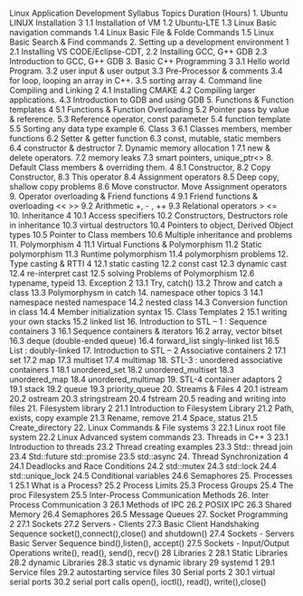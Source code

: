 Linux Application Development Syllabus
Topics
Duration                                            (Hours)
    1. Ubuntu LINUX Installation                    3
        1.1 Installation of VM
        1.2 Ubuntu-LTE
        1.3 Linux Basic navigation commands
        1.4 Linux Basic File & Folde Commands
        1.5 Linux Basic Search & Find commands
    2. Setting up a development environment         1   
        2.1 Installing VS CODE/Eclipse-CDT, 
        2.2 Installing GCC, G++ GDB
        2.3 Introduction to GCC, G++ GDB
    3. Basic C++ Programming                        3
        3.1 Hello world Program.
        3.2 user input & user output
        3.3 Pre-Processor & comments
        3.4 for loop, looping an array in C++.
        3.5 sorting array
    4. Command line Compiling and Linking           2
        4.1 Installing CMAKE
        4.2 Compiling larger applications.
        4.3 Introduction to GDB and using GDB
    5. Functions & Function templates		        4
	    5.1 Functions & Function Overloading
        5.2 Pointer pass by value & reference.
	    5.3 Reference operator, const parameter
	    5.4 function template 
	    5.5 Sorting any data type example
    6. Class                 						3
        6.1 Classes members, member functions
        6.2 Setter & getter function
        6.3 const, mutable, static members
        6.4 constructor & destructor
    7. Dynamic memory allocation	        		1
        7.1 new & delete operators.
        7.2 memory leaks
        7.3 smart pointers, unique_ptr<>
    8. Default Class members & overriding them.		4
        8.1 Constructor, 
        8.2 Copy Constructor,
        8.3 This operator
        8.4 Assignment operators 
        8.5 Deep copy, shallow copy problems
        8.6 Move constructor. Move Assignment operators
    9. Operator overloading & Friend functions		4
        9.1  Friend functions & overloading << >>
        9.2  Arithmetic  +, - , ++
        9.3 Relational operators > <=  	
    10. Inheritance					            4
        10.1 Access specifiers
        10.2 Constructors, Destructors role in inheritance
        10.3 virtual destructors
        10.4 Pointers to object, Derived Object types
        10.5 Pointer to Class members
        10.6 Multiple inheritance and problems
    11. Polymorphism					            4
	    11.1 Virtual Functions & Polymorphism
	    11.2 Static polymorphism 
        11.3 Runtime polymorphism
        11.4 polymorphism problems
    12. Type casting & RTTI				            4
        12.1 static casting
        12.2 const cast
        12.3 dynamic cast
        12.4 re-interpret cast
        12.5 solving Problems of Polymorphism
        12.6 typename, typeid
    13. Exception					                2
        13.1 Try, catch()
        13.2 Throw and catch a class
        13.3 Polymorphysm in catch
    14. namespace other topics				        3
        14.1 namespace nested namespace
        14.2 nested class
        14.3 Conversion function in class
        14.4 Member initialization syntax
    15. Class Templates					            2
        15.1 writing your own stacks
        15.2 linked list
    16. Introduction to STL – 1 : Sequence containers	3
	    16.1 Sequence containers & iterators
	    16.2 array, vector bitset
	    16.3 deque (double-ended queue)
        16.4 forward_list  singly-linked list
        16.5  List : doubly-linked 
    17. Introduction to STL – 2 Associative containers	2
	    17.1 set
	    17.2 map
	    17.3 multiset
	    17.4 multimap
    18. STL-3 : unordered associative containers 	    1
        18.1 unordered_set
        18.2 unordered_multiset
        18.3 unordered_map
        18.4 unordered_multimap
    19. STL-4 container adaptors 			            2
        19.1 stack
        19.2 queue
        19.3 priority_queue
    20. Streams & Files					                4
        20.1 istream
        20.2 ostream
        20.3 stringstream
        20.4 fstream
        20.5 reading and writing into files
    21. Filesystem library				                2
        21.1 Introduction to Filesystem Library
        21.2 Path, exists, copy example
        21.3 Rename, remove
        21.4 Space, status
        21.5 Create_directory
    22. Linux Commands & File systems			        3
        22.1 Linux root file system 
        22.2 Linux Advanced system commands
    23. Threads in C++					                3
        23.1 Introduction to threads
        23.2 Thread creating examples
        23.3 Std:: thread join
        23.4 Std::future std::promise
        23.5 std::async
    24. Thread Synchronization				            4
        24.1 Deadlocks and Race Conditions
        24.2 std::mutex 
        24.3 std::lock
        24.4 std::unique_lock
        24.5 Conditional variables 
        24.6 Semaphores
    25. Processes					                    1
        25.1 What is a Process?
        25.2 Process Limits
        25.3 Process Groups
        25.4 The proc Filesystem
        25.5 Inter-Process Communication Methods
    26. Inter Process Communication			            3
	    26.1 Methods of IPC
        26.2 POSIX IPC
        26.3 Shared Memory
        26.4 Semaphores
        26.5 Message Queues
    27.  Socket Programming				                2
	    27.1 Sockets 
        27.2 Servers - Clients
        27.3 Basic Client Handshaking Sequence
		socket(),connect(),close() and shutdown()
        27.4 Sockets - Servers
		Basic Server Sequence
		bind(),listen(), accept()
        27.5 Sockets - Input/Output Operations
		write(), read(), send(), recv()
    28 Libraries					                    2
    	28.1 Static Libraries 
        28.2 dynamic Libraries
        28.3 static vs dynamic library
    29 systemd                                          1
       29.1 Service files
       29.2 autostarting service files
    30 Serial ports                                     2
       30.1 virtual serial ports
       30.2 serial port calls
            open(), ioctl(), read(), write(),close()
    
